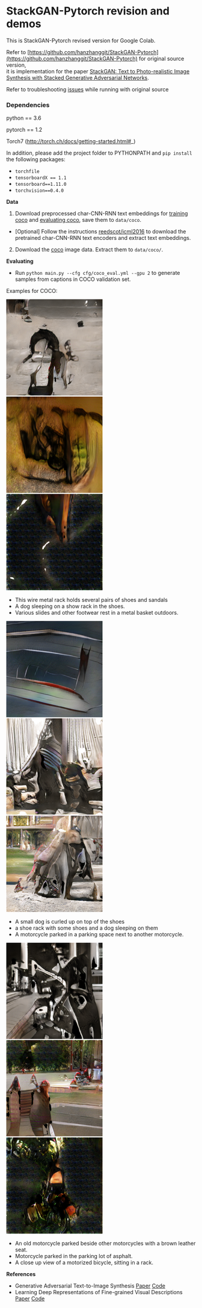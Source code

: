 # StackGAN-Pytorch revision and demos

This is StackGAN-Pytorch revised version for Google Colab.

Refer to [https://github.com/hanzhanggit/StackGAN-Pytorch](https://github.com/hanzhanggit/StackGAN-Pytorch) for original source version,<br>
it is implementation for the paper [StackGAN: Text to Photo-realistic Image Synthesis with Stacked Generative Adversarial Networks](https://arxiv.org/pdf/1612.03242v1.pdf).

Refer to troubleshooting [issues](https://github.com/rightlit/StackGAN-Pytorch-rev/issues) while running with original source 


### Dependencies
python == 3.6

pytorch == 1.2

Torch7 (http://torch.ch/docs/getting-started.html#_)

In addition, please add the project folder to PYTHONPATH and `pip install` the following packages:
- `torchfile`
- `tensorboardX == 1.1`
- `tensorboard==1.11.0`
- `torchvision==0.4.0`



**Data**

1. Download preprocessed char-CNN-RNN text embeddings for [training coco](https://drive.google.com/open?id=0B3y_msrWZaXLQXVzOENCY2E3TlU) and  [evaluating coco](https://drive.google.com/open?id=0B3y_msrWZaXLeEs5MTg0RC1fa0U), save them to `data/coco`.
  - [Optional] Follow the instructions [reedscot/icml2016](https://github.com/reedscot/icml2016) to download the pretrained char-CNN-RNN text encoders and extract text embeddings.
2. Download the [coco](http://cocodataset.org/#download) image data. Extract them to `data/coco/`.



**Evaluating**
- Run `python main.py --cfg cfg/coco_eval.yml --gpu 2` to generate samples from captions in COCO validation set.

Examples for COCO:
 
![](./models/coco/netG_epoch_90/0_0.png)
![](./models/coco/netG_epoch_90/0_1.png)
![](./models/coco/netG_epoch_90/0_2.png)

- This wire metal rack holds several pairs of shoes and sandals
- A dog sleeping on a show rack in the shoes.
- Various slides and other footwear rest in a metal basket outdoors.

![](./models/coco/netG_epoch_90/0_3.png)
![](./models/coco/netG_epoch_90/0_4.png)
![](./models/coco/netG_epoch_90/0_5.png)

- A small dog is curled up on top of the shoes
- a shoe rack with some shoes and a dog sleeping on them
- A motorcycle parked in a parking space next to another motorcycle.

![](./models/coco/netG_epoch_90/0_6.png)
![](./models/coco/netG_epoch_90/0_7.png)
![](./models/coco/netG_epoch_90/0_8.png)

- An old motorcycle parked beside other motorcycles with a brown leather seat.
- Motorcycle parked in the parking lot of asphalt.
- A close up view of a motorized bicycle, sitting in a rack. 



**References**

- Generative Adversarial Text-to-Image Synthesis [Paper](https://arxiv.org/abs/1605.05396) [Code](https://github.com/reedscot/icml2016)
- Learning Deep Representations of Fine-grained Visual Descriptions [Paper](https://arxiv.org/abs/1605.05395) [Code](https://github.com/reedscot/cvpr2016)
